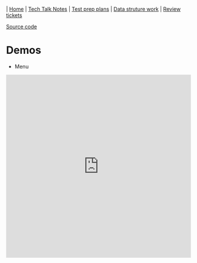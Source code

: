 | [Home](..) | [Tech Talk Notes](../ttn) | [Test prep plans](../tpp) | [Data struture work](.) | [Review tickets](../rtk)

[Source code](https://github.com/TKperson/TKperson.github.io/tree/main/apcsa/dsw/src)

# Demos
* Menu
<iframe frameborder="0" width="100%" height="500px" src="https://replit.com/@TKperson/apcsa-startMenu?embed=true"></iframe>
